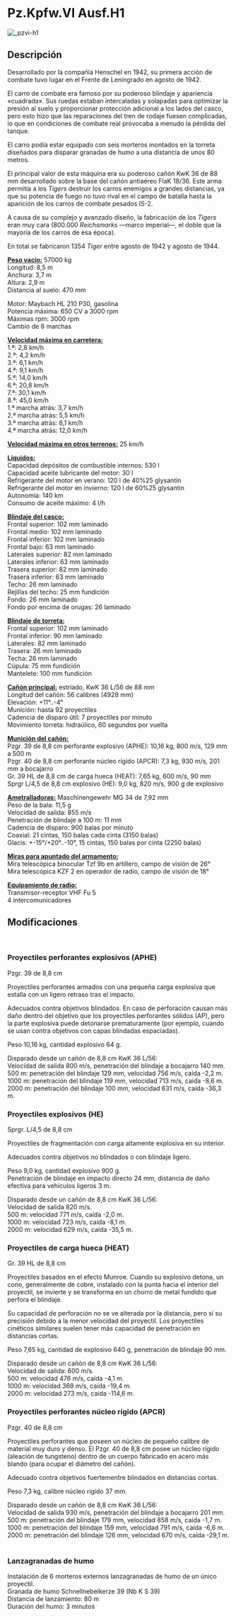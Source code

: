 # Pz.Kpfw.VI Ausf.H1  
  
![_pzvi-h1](../images/_pzvi-h1.png)  
  
## Descripción  
  
Desarrollado por la compañía Henschel en 1942, su primera acción de combate tuvo lugar en el Frente de Leningrado en agosto de 1942.  
  
El carro de combate era famoso por su poderoso blindaje y apariencia «cuadrada». Sus ruedas estaban intercaladas y solapadas para optimizar la presión al suelo y proporcionar protección adicional a los lados del casco, pero esto hizo que las reparaciones del tren de rodaje fuesen complicadas, lo que en condiciones de combate real provocaba a menudo la pérdida del tanque.  
  
El carro podía estar equipado con seis morteros montados en la torreta diseñados para disparar granadas de humo a una distancia de unos 80 metros.  
  
El principal valor de esta máquina era su poderoso cañón KwK 36 de 88 mm desarrollado sobre la base del cañón antiaéreo FlaK 18/36. Este arma permitía a los <i>Tigers</i> destruir los carros enemigos a grandes distancias, ya que su potencia de fuego no tuvo rival en el campo de batalla hasta la aparición de los carros de combate pesados IS-2.  
  
A causa de su complejo y avanzado diseño, la fabricación de los <i>Tigers</i> eran muy cara (800.000 <i>Reichsmarks</i> —marco imperial—, el doble que la mayoría de los carros de esa época).   
  
En total se fabricaron 1354 <i>Tiger</i> entre agosto de 1942 y agosto de 1944.  
  
<b><u>Peso vacío:</u></b> 57000 kg  
Longitud: 8,5 m  
Anchura: 3,7 m  
Altura: 2,9 m  
Distancia al suelo: 470 mm  
  
Motor: Maybach HL 210 P30, gasolina  
Potencia máxima: 650 CV a 3000 rpm  
Máximas rpm: 3000 rpm  
Cambio de 8 marchas  
  
<b><u>Velocidad máxima en carretera:</u></b>  
1.ª: 2,8 km/h  
2.ª: 4,2 km/h  
3.ª: 6,1 km/h  
4.ª: 9,1 km/h  
5.ª: 14,0 km/h  
6.ª: 20,8 km/h  
7.ª: 30,1 km/h  
8.ª: 45,0 km/h  
1.ª marcha atrás: 3,7 km/h  
2.ª marcha atrás: 5,5 km/h  
3.ª marcha atrás: 8,1 km/h  
4.ª marcha atrás: 12,0 km/h  
  
<b><u>Velocidad máxima en otros terrenos:</u></b> 25 km/h  
  
<b><u>Líquidos:</u></b>  
Capacidad depósitos de combustible internos: 530 l  
Capacidad aceite lubricante del motor: 30 l  
Refrigerante del motor en verano: 120 l de 40%25 glysantin  
Refrigerante del motor en invierno: 120 l de 60%25 glysantin  
Autonomía: 140 km  
Consumo de aceite máximo: 4 l/h  
  
<b><u>Blindaje del casco:</u></b>  
Frontal superior: 102 mm laminado  
Frontal medio: 102 mm laminado  
Frontal inferior: 102 mm laminado  
Frontal bajo: 63 mm laminado  
Laterales superior: 82 mm laminado  
Laterales inferior: 63 mm laminado  
Trasera superior: 82 mm laminado  
Trasera inferior: 63 mm laminado  
Techo: 26 mm laminado  
Rejillas del techo: 25 mm fundición  
Fondo: 26 mm laminado  
Fondo por encima de orugas: 26 laminado  
  
<b><u>Blindaje de torreta:</u></b>  
Frontal superior: 102 mm laminado  
Frontal inferior: 90 mm laminado  
Laterales: 82 mm laminado  
Trasera: 26 mm laminado  
Techa: 26 mm laminado  
Cúpula: 75 mm fundición  
Mantelete: 100 mm fundición  
  
<b><u>Cañón principal:</u></b> estriado, KwK 36 L/56 de 88 mm  
Longitud del cañón: 56 calibres (4928 mm)  
Elevación: +11°..-4°  
Munición: hasta 92 proyectiles  
Cadencia de disparo útil: 7 proyectiles por minuto  
Movimiento torreta: hidraúlico, 60 segundos por vuelta  
  
<b><u>Munición del cañón:</u></b>  
Pzgr. 39 de 8,8 cm perforante explosivo (APHE): 10,16 kg, 800 m/s, 129 mm a 500 m  
Pzgr. 40 de 8,8 cm perforante núcleo rígido (APCR): 7,3 kg, 930 m/s, 201 mm a bocajarro  
Gr. 39 HL de 8,8 cm de carga hueca (HEAT): 7,65 kg, 600 m/s, 90 mm  
Sprgr L/4,5 de 8,8 cm explosivo (HE): 9,0 kg, 820 m/s, 900 g de explosivo  
  
<b><u>Ametralladoras:</u></b> Maschinengewehr MG 34 de 7,92 mm  
Peso de la bala: 11,5 g  
Velocidad de salida: 855 m/s  
Penetración de blindaje a 100 m: 11 mm  
Cadencia de disparo: 900 balas por minuto  
Coaxial: 21 cintas, 150 balas cada cinta (3150 balas)  
Glacis: +-15°/+20°..-10°, 15 cintas, 150 balas por cinta (2250 balas)  
  
<b><u>Miras para apuntado del armamento:</u></b>  
Mira telescópica binocular Tzf 9b en artillero, campo de visión de 26°  
Mira telescópica KZF 2 en operador de radio, campo de visión de 18°  
  
<b><u>Equipamiento de radio:</u></b>  
Transmisor-receptor VHF Fu 5  
4 intercomunicadores  
  
  
## Modificaciones  
  ﻿
  
### Proyectiles perforantes explosivos (APHE)  
  
Pzgr. 39 de 8,8 cm  
  
Proyectiles perforantes armados con una pequeña carga explosiva que estalla con un ligero retraso tras el impacto.  
  
Adecuados contra objetivos blindados. En caso de perforación causan más daño dentro del objetivo que los proyectiles perforantes sólidos (AP), pero la parte explosiva puede detonarse prematuramente (por ejemplo, cuando se usan contra objetivos con capas blindadas espaciadas).  
  
Peso 10,16 kg, cantidad explosivo 64 g.  
  
Disparado desde un cañón de 8,8 cm KwK 36 L/56:  
Velocidad de salida 800 m/s, penetración del blindaje a bocajarro 140 mm.  
500 m: penetración del blindaje 129 mm, velocidad 756 m/s, caída -2,2 m.  
1000 m: penetración del blindaje 119 mm, velocidad 713 m/s, caída -8,6 m.  
2000 m: penetración del blindaje 100 mm, velocidad 631 m/s, caída -36,3 m.  ﻿
  
### Proyectiles explosivos (HE)  
  
Sprgr. L/4,5 de 8,8 cm  
  
Proyectiles de fragmentación con carga altamente explosiva en su interior.  
  
Adecuados contra objetivos no blindados o con blindaje ligero.  
  
Peso 9,0 kg, cantidad explosivo 900 g.  
Penetración de blindaje en impacto directo 24 mm, distancia de daño efectiva para vehículos ligeros 3 m.  
  
Disparado desde un cañón de 8,8 cm KwK 36 L/56:  
Velocidad de salida 820 m/s.  
500 m: velocidad 771 m/s, caída -2,0 m.  
1000 m: velocidad 723 m/s, caída -8,1 m.  
2000 m: velocidad 629 m/s, caída -35,5 m.  ﻿
  
### Proyectiles de carga hueca (HEAT)  
  
Gr. 39 HL de 8,8 cm  
  
Proyectiles basados en el efecto Munroe. Cuando su explosivo detona, un cono, generalmente de cobre, instalado con la punta hacia el interior del proyectil, se invierte y se transforma en un chorro de metal fundido que perfora el blindaje.  
  
Su capacidad de perforación no se ve alterada por la distancia, pero sí su precisión debido a la menor velocidad del proyectil. Los proyectiles cinéticos similares suelen tener más capacidad de penetración en distancias cortas.  
  
Peso 7,65 kg, cantidad de explosivo 640 g, penetración de blindaje 90 mm.  
  
Disparado desde un cañón de 8,8 cm KwK 36 L/56:  
Velocidad de salida: 600 m/s.  
500 m: velocidad 476 m/s, caída -4,1 m.  
1000 m: velocidad 369 m/s, caída -19,4 m.  
2000 m: velocidad 273 m/s, caída -114,6 m.  ﻿
  
### Proyectiles perforantes núcleo rígido (APCR)  
  
Pzgr. 40 de 8,8 cm  
  
Proyectiles perforantes que poseen un núcleo de pequeño calibre de material muy duro y denso. El Pzgr. 40 de 8,8 cm posee un núcleo rígido (aleación de tungsteno) dentro de un cuerpo fabricado en acero más blando (para ocupar el diámetro del cañón).  
  
Adecuado contra objetivos fuertementre blindados en distancias cortas.  
  
Peso 7,3 kg, calibre núcleo rígido 37 mm.  
  
Disparado desde un cañón de 8,8 cm KwK 36 L/56:  
Velocidad de salida 930 m/s, penetración del blindaje a bocajarro 201 mm.  
500 m: penetración del blindaje 179 mm, velocidad 858 m/s, caída -1,7 m.  
1000 m: penetración del blindaje 159 mm, velocidad 791 m/s, caída -6,6 m.  
2000 m: penetración del blindaje 126 mm, velocidad 670 m/s, caída -29,1 m.  ﻿
  
### Lanzagranadas de humo  
  
Instalación de 6 morteros externos lanzagranadas de humo de un único proyectil.  
Granada de humo Schnellnebelkerze 39 (Nb K S 39)  
Distancia de lanzamiento: 80 m  
Duración del humo: 3 minutos  